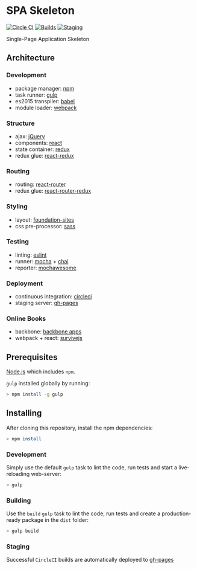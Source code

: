 # SPA Skeleton

[![Circle CI](https://circleci.com/gh/thegecko/spa-skeleton.svg?style=shield)](https://circleci.com/gh/thegecko/spa-skeleton/)
[![Builds](https://img.shields.io/badge/SPA--Skeleton-builds-blue.svg)](http://thegecko.github.io/spa-skeleton/builds/)
[![Staging](https://img.shields.io/badge/SPA--Skeleton-staging-blue.svg)](http://thegecko.github.io/spa-skeleton/)

Single-Page Application Skeleton

## Architecture

### Development

* package manager: [npm](https://www.npmjs.com/)
* task runner: [gulp](http://gulpjs.com/)
* es2015 transpiler: [babel](http://babeljs.io/)
* module loader: [webpack](https://webpack.github.io/)

### Structure

* ajax: [jQuery](https://jquery.com/)
* components: [react](https://facebook.github.io/react/)
* state container: [redux](http://redux.js.org/)
* redux glue: [react-redux](https://github.com/reactjs/react-redux/)

### Routing

* routing: [react-router](https://github.com/reactjs/react-router/)
* redux glue: [react-router-redux](https://github.com/reactjs/react-router-redux/)

### Styling

* layout: [foundation-sites](http://foundation.zurb.com/)
* css pre-processor: [sass](http://sass-lang.com/)

### Testing

* linting: [eslint](http://eslint.org/)
* runner: [mocha](https://mochajs.org/) + [chai](http://chaijs.com/)
* reporter: [mochawesome](http://adamgruber.github.io/mochawesome/)

### Deployment

* continuous integration: [circleci](https://circleci.com/gh/thegecko/spa-skeleton)
* staging server: [gh-pages](https://thegecko.github.io/spa-skeleton/)

### Online Books

* backbone: [backbone apps](https://addyosmani.com/backbone-fundamentals/)
* webpack + react: [survivejs](http://survivejs.com/webpack_react/)

## Prerequisites

[Node.js](https://nodejs.org/) which includes ```npm```.

```gulp``` installed globally by running:

```bash
> npm install -g gulp
```

## Installing

After cloning this repository, install the npm dependencies:

```bash
> npm install
```

### Development

Simply use the default ```gulp``` task to lint the code, run tests and start a live-reloading web-server:

```bash
> gulp
```

### Building

Use the ```build``` ```gulp``` task to lint the code, run tests and create a production-ready package in the ```dist``` folder:

```bash
> gulp build
```

### Staging

Successful ```CircleCI``` builds are automatically deployed to [gh-pages](https://thegecko.github.io/spa-skeleton/)

